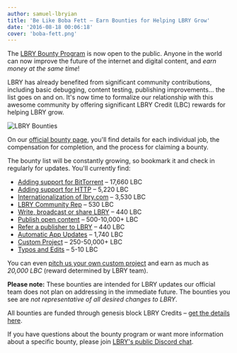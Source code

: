 ```yaml
---
author: samuel-lbryian
title: 'Be Like Boba Fett – Earn Bounties for Helping LBRY Grow'
date: '2016-08-18 00:06:18'
cover: 'boba-fett.png'
---
```


The [LBRY Bounty Program](https://lbry.com/bounty) is now open to the public. Anyone in the world can now improve the future of the internet and digital content, and *earn money at the same time*!

LBRY has already benefited from significant community contributions, including basic debugging, content testing, publishing improvements... the list goes on and on. It's now time to formalize our relationship with this awesome community by offering significant LBRY Credit (LBC) rewards for helping LBRY grow.

![LBRY Bounties](/img/news/lbrybounties.png)

On our [official bounty page](https://lbry.com/bounty), you'll find details for each individual job, the compensation for completion, and the process for claiming a bounty.

The bounty list will be constantly growing, so bookmark it and check in regularly for updates. You'll currently find:

- [Adding support for BitTorrent](https://lbry.com/bounty/bittorrent-support) – 17,660 LBC
- [Adding support for HTTP](https://lbry.com/bounty/http-support) – 5,220 LBC
- [Internationalization of lbry.com](https://lbry.com/bounty/web-i18n) – 3,530 LBC
- [LBRY Community Rep](https://lbry.com/bounty/lbry-club) – 530 LBC
- [Write, broadcast or share LBRY](https://lbry.com/bounty/pr-for-lbry) – 440 LBC
- [Publish open content](https://lbry.com/bounty/publish-open-content) – 500-10,000+ LBC
- [Refer a publisher to LBRY](https://lbry.com/bounty/refer-publisher) – 440 LBC
- [Automatic App Updates](https://lbry.com/bounty/automatic-app-updates) – 1,740 LBC
- [Custom Project](https://lbry.com/bounty/custom-project) – 250-50,000+ LBC
- [Typos and Edits](https://lbry.com/bounty/typos-and-edits) – 5-10 LBC

You can even [pitch us your own custom project](https://lbry.com/bounty/custom-project) and earn as much as *20,000 LBC* (reward determined by LBRY team).

**Please note:** These bounties are intended for LBRY updates our official team does not plan on addressing in the immediate future. The bounties you see are *not representative of all desired changes to LBRY*.

All bounties are funded through genesis block LBRY Credits – [get the details here](https://lbry.com/news/lbry-blockchain-live-mine-lbc-now).

If you have questions about the bounty program or want more information about a specific bounty, please join [LBRY's public Discord chat](http://chat.lbry.com).
